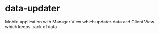 # data-updater
Mobile application with Manager View which updates data and Client View which keeps track of data
